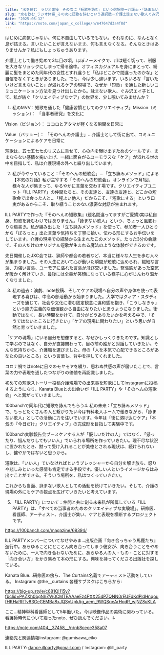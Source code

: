 ```yaml
---
title: "水を飲む　ラジオ体操　その次に「短歌を詠む」という選択肢ー介護士・「詠まない歌人」ぐみ沢エイ子による新しいケアの形 v19-1"
slug: "水を飲む_ラジオ体操_その次に短歌を詠むという選択肢ー介護士詠まない歌人ぐみ沢エイ子による新しいケアの形_v19-1"
date: "2025-05-12"
link: "https://note.com/japan_x_college/n/n47647d3a4f8d"
---
```


はじめに病気じゃない。何に不自由しているでもない。それなのに、なんとなく息が詰まる。言いたいことが言えないまま、何も言えなくなる。そんなときはありませんか？私にもしょっちゅうあります。

介護士として働き始めて3年目の頃。ほぼノーメイクで、爪は短く切って、制服を大きなリュックにしまって帰る途中。オフィスカジュアルを身にまとって、綺麗に髪をまとめた同年代の女性とすれ違うと「私はどこかで間違ったのかな」と自信をなくすときがありました。でも、今は少し違います。いろいろな「言いたいけど言えないこと」が溢れるケアの現場で、なぜか「短歌」を通した新しいコミュニケーション方法を見つけ出したから。詠まない歌人、ぐみ沢エイ子として、私が紡ぐ「クリエイティブなケア」の世界を、少し覗いてみませんか？

1. 私のMVV：短歌を通した「健康習慣としてのクリエイティブ」Mission（ミッション）： 「当事者研究」を文化に

Vision（ビジョン）： ココロとアタマが軽くなる瞬間を日常に

Value（バリュー）： 「そのへんの介護士」…介護士として街に出て、コミュニケーションによるケアを日常に

短歌は、五七五七七のリズムに乗せて、心の内を曝け出すためのツールです。ままならない感情を掬い上げ、一緒に面白がるユーモラスな「ケア」が溢れる世の中を目指して、私は介護現場の外へと繰り出しています。

2. 私が今やっていること：「そのへんの短歌会」…「立ち詠みメソッド」による【本気の対話】私が主宰する「そのへんの短歌会」。オンラインで月1回、様々な人が集まって、ゆるやかに言葉を交わす場です。クリエイティブユニット「ILL PARTY」の仲間たちと、その友達と、友達の友達と、どこかの短歌会で出会った人と…「程よい他人」だからこそ、「短歌にする」という口実があるからこそ、取り繕うことのない濃密な対話が生まれます。

ILL PARTYで作った『そのへんの短歌集』(題名間違ってますがご愛嬌)実は私自身、短歌を詠むわけではありません。「詠まない歌人」という、ちょっと風変わりな肩書き。私が編み出した「立ち詠みメソッド」を使って、参加者一人ひとりから「ぽろっと」出た言葉や気持ちを丁寧に拾い、伝わる形にするお手伝いをしています。介護の現場での経験から生まれたこのメソッド。たった3分の会話で、その人だけのオリジナル短歌が生まれる魔法のような体験ができるのです。

先日開催したJXC会では、猟師や都会の若者など、本当に様々な人生を歩む人々が集まりました。その人生において心が動いた瞬間が短歌に込められ、繊細な言葉、力強い言葉、ユーモアに溢れた言葉が飛び交いました。緊張感があった空気が暖かく解けていき、最後には全員が笑顔になっている様子に心がじんわり温かくなりました。

3. 私の過去：演劇、note投稿、そしてケアの現場へ自分の声や身体を使って表現する喜びは、中高の部活動から始まりました。大学ではクィア・スタディーズを通じて、社会や文化に潜む固定観念に違和感を抱き、「こうしなきゃ」という能力主義的な価値観から自由になりたいと思うようになりました。衝動ではなく、長い時間をかけて、自分がどうありたいかを考える中で、「そうではないところに行きたい」「ケアの現場に関わりたい」という思いが自然と育っていきました。

「ケアの現場」にいる自分を想像すると、なぜかしっくりきたのです。知識として学ぶのではなく、自分が直接関わって、目の前の誰かと対話していきたい。そんな気持ちから、介護職を選びました。母の「人を本気で心配できるところがあなたの良いところ」という言葉も、背中を押してくれました。

コロナ禍ではnoteに日々のモヤモヤを綴り、思わぬ共感の声が届いたことで、言葉の力や表現を通したつながりの価値を再認識しました。

初めての短歌ストーリー投稿介護現場での出来事を短歌にしてInstagramに投稿するようになり、Kanata Blueとの出会いが「ILL PARTY」や「そのへんの短歌会」へと繋がっていきました。

100banchで同年代に短歌を詠んでもらう4. 私の未来：「立ち詠みメソッド」で、もっとたくさんの人と繋がりたい今は有料老人ホームで働きながら、「詠まない歌人」としての活動に力を注いでいます。今年は「街に溶け込むケア」「本気の『今日だけ』クリエイティブ」の完成形を目指して実験中です。

100banch実験報告会ブースケアする人が「優しいだけの人」ではなく、「怒ったり、悩んだりしてもいい人」でいられる場所を作っていきたい。理不尽な状況に置かれたとき、黙って受け入れることが美徳とされる現状は、続けられないし、健やかではないと思うから。

短歌は、「いい人」でいなければというプレッシャーから自分を解き放ち、怒りや悲しみといった感情も肯定できる手段です。優しい人というイメージからはみ出すことができる。そういう場所を、私はつくっていきたい。

これからも当面、詠まない歌人としての活動を続けていきたい。そして、介護の現場の外にもケアの視点を広げていきたいと考えています。

5. 「ILL PARTY」について：仲間と共に創る未来私が所属している「ILL PARTY」は、「すべての当事者のためのクリエイティブな実験場」。研修医、看護師、アーティスト、介護士が集い、ケアと表現を横断するプロジェクトです。

https://100banch.com/magazine/68394/

ILL PARTYメンバーについてなせやみま…出版企画『向き合っちゃう馬鹿たち』進行中。あらゆることにとことん向き合ってしまう彼女が、向き合うことをやめないために、一人で向き合わないために、あらゆる人の人・もの・ことに対する「向き合い方」をかき集めて本の形にする。興味を持ってくださる出版社を探している。

Kanata Blue…研修医の傍ら、The Curtains名義でアーティスト活動をしている。
Instagram: @the__curtains
各種サブスクはこちらから:

https://big-up.style/c681QI115y?fbclid=PAZXh0bgNhZW0CMTEAAaeEz4PXX254PZQNN0rEUFdKdPldHnqoufHKHaRRTv83GeGEMBa8xJQSyUpkAg_aem_9WQSqeArHqdR_wjNZ8uKLA

ここ…精神単科看護師として5年働いた。今は映像作品の美術に関わっている。看護師時代について綴ったnote、ぜひ読んでください。↓

https://note.com/404__37458__/n/nb8cece358a07

連絡先と関連情報Instagram: @gumisawa_eiko

ILL PARTY: dance.illparty@gmail.com / Instagram: @ill_party